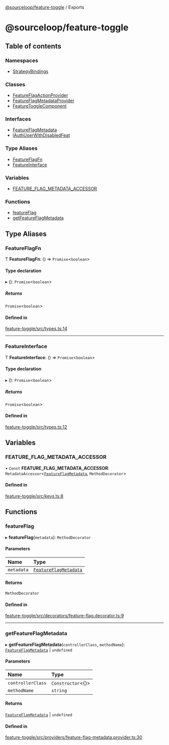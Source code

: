 [@sourceloop/feature-toggle](README.md) / Exports

# @sourceloop/feature-toggle

## Table of contents

### Namespaces

- [StrategyBindings](modules/StrategyBindings.md)

### Classes

- [FeatureFlagActionProvider](classes/FeatureFlagActionProvider.md)
- [FeatureFlagMetadataProvider](classes/FeatureFlagMetadataProvider.md)
- [FeatureToggleComponent](classes/FeatureToggleComponent.md)

### Interfaces

- [FeatureFlagMetadata](interfaces/FeatureFlagMetadata.md)
- [IAuthUserWithDisabledFeat](interfaces/IAuthUserWithDisabledFeat.md)

### Type Aliases

- [FeatureFlagFn](modules.md#featureflagfn)
- [FeatureInterface](modules.md#featureinterface)

### Variables

- [FEATURE\_FLAG\_METADATA\_ACCESSOR](modules.md#feature_flag_metadata_accessor)

### Functions

- [featureFlag](modules.md#featureflag)
- [getFeatureFlagMetadata](modules.md#getfeatureflagmetadata)

## Type Aliases

### FeatureFlagFn

Ƭ **FeatureFlagFn**: () => `Promise`<`boolean`\>

#### Type declaration

▸ (): `Promise`<`boolean`\>

##### Returns

`Promise`<`boolean`\>

#### Defined in

[feature-toggle/src/types.ts:14](https://github.com/sourcefuse/loopback4-microservice-catalog/blob/00e854d46/packages/feature-toggle/src/types.ts#L14)

___

### FeatureInterface

Ƭ **FeatureInterface**: () => `Promise`<`boolean`\>

#### Type declaration

▸ (): `Promise`<`boolean`\>

##### Returns

`Promise`<`boolean`\>

#### Defined in

[feature-toggle/src/types.ts:12](https://github.com/sourcefuse/loopback4-microservice-catalog/blob/00e854d46/packages/feature-toggle/src/types.ts#L12)

## Variables

### FEATURE\_FLAG\_METADATA\_ACCESSOR

• `Const` **FEATURE\_FLAG\_METADATA\_ACCESSOR**: `MetadataAccessor`<[`FeatureFlagMetadata`](interfaces/FeatureFlagMetadata.md), `MethodDecorator`\>

#### Defined in

[feature-toggle/src/keys.ts:8](https://github.com/sourcefuse/loopback4-microservice-catalog/blob/00e854d46/packages/feature-toggle/src/keys.ts#L8)

## Functions

### featureFlag

▸ **featureFlag**(`metadata`): `MethodDecorator`

#### Parameters

| Name | Type |
| :------ | :------ |
| `metadata` | [`FeatureFlagMetadata`](interfaces/FeatureFlagMetadata.md) |

#### Returns

`MethodDecorator`

#### Defined in

[feature-toggle/src/decorators/feature-flag.decorator.ts:9](https://github.com/sourcefuse/loopback4-microservice-catalog/blob/00e854d46/packages/feature-toggle/src/decorators/feature-flag.decorator.ts#L9)

___

### getFeatureFlagMetadata

▸ **getFeatureFlagMetadata**(`controllerClass`, `methodName`): [`FeatureFlagMetadata`](interfaces/FeatureFlagMetadata.md) \| `undefined`

#### Parameters

| Name | Type |
| :------ | :------ |
| `controllerClass` | `Constructor`<{}\> |
| `methodName` | `string` |

#### Returns

[`FeatureFlagMetadata`](interfaces/FeatureFlagMetadata.md) \| `undefined`

#### Defined in

[feature-toggle/src/providers/feature-flag-metadata.provider.ts:30](https://github.com/sourcefuse/loopback4-microservice-catalog/blob/00e854d46/packages/feature-toggle/src/providers/feature-flag-metadata.provider.ts#L30)
